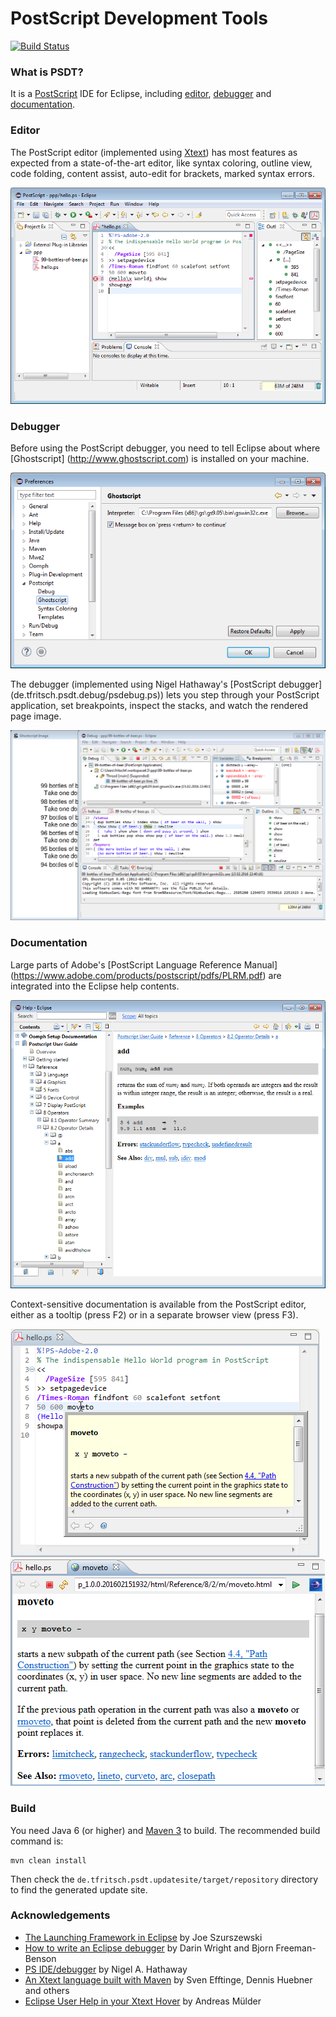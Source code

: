 # PostScript Development Tools

[![Build Status](https://travis-ci.org/thomas-fritsch/psdt.svg?branch=master)](https://travis-ci.org/thomas-fritsch/psdt)

### What is PSDT?
It is a [PostScript](https://en.wikipedia.org/wiki/PostScript) IDE for Eclipse,
including [editor](#user-content-editor), [debugger](#user-content-debugger)
and [documentation](#user-content-documentation).

### Editor
The PostScript editor (implemented using [Xtext](http://www.eclipse.org/Xtext/)) has most
features as expected from a state-of-the-art editor, like syntax coloring, outline view,
code folding, content assist, auto-edit for brackets, marked syntax errors.

![](de.tfritsch.psdt.help/html/getting_started/editing.png)

### Debugger
Before using the PostScript debugger, you need to tell Eclipse about where [Ghostscript]
(http://www.ghostscript.com) is installed on your machine.

![](de.tfritsch.psdt.help/html/getting_started/preferences_ghostscript.png)

The debugger (implemented using Nigel Hathaway's [PostScript debugger]
(de.tfritsch.psdt.debug/psdebug.ps)) lets you step through your PostScript application,
set breakpoints, inspect the stacks, and watch the rendered page image.

![](de.tfritsch.psdt.help/html/getting_started/debugging.png)

### Documentation
Large parts of Adobe's [PostScript Language Reference Manual]
(https://www.adobe.com/products/postscript/pdfs/PLRM.pdf)
are integrated into the Eclipse help contents.

![](de.tfritsch.psdt.help/html/getting_started/documentation.png)

Context-sensitive documentation is available from the PostScript editor,
either as a tooltip (press F2) or in a separate browser view (press F3).

![](de.tfritsch.psdt.help/html/getting_started/documentation_hover.png)
![](de.tfritsch.psdt.help/html/getting_started/documentation_browser.png)

### Build
You need Java 6 (or higher) and [Maven 3](http://maven.apache.org/) to
build. The recommended build command is:

	mvn clean install

Then check the `de.tfritsch.psdt.updatesite/target/repository` directory to find the generated update site.
      
### Acknowledgements
- [The Launching Framework in Eclipse](https://eclipse.org/articles/Article-Launch-Framework/launch.html) by  Joe Szurszewski
- [How to write an Eclipse debugger](https://eclipse.org/articles/Article-Debugger/how-to.html) by Darin Wright and Bjorn Freeman-Benson
- [PS IDE/debugger](http://sourceforge.net/projects/wxghostscript/) by Nigel A. Hathaway
- [An Xtext language built with Maven](https://github.com/xtext/maven-xtext-example) by Sven Efftinge, Dennis Huebner and others
- [Eclipse User Help in your Xtext Hover](http://muelder.blogspot.de/2012/04/eclipse-user-help-in-your-xtext-hover.html) by Andreas Mülder
